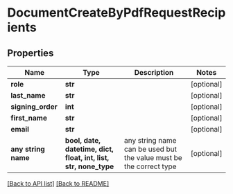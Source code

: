 # DocumentCreateByPdfRequestRecipients


## Properties
Name | Type | Description | Notes
------------ | ------------- | ------------- | -------------
**role** | **str** |  | [optional] 
**last_name** | **str** |  | [optional] 
**signing_order** | **int** |  | [optional] 
**first_name** | **str** |  | [optional] 
**email** | **str** |  | [optional] 
**any string name** | **bool, date, datetime, dict, float, int, list, str, none_type** | any string name can be used but the value must be the correct type | [optional]

[[Back to API list]](../README.md#documentation-for-api-endpoints) [[Back to README]](../README.md)


